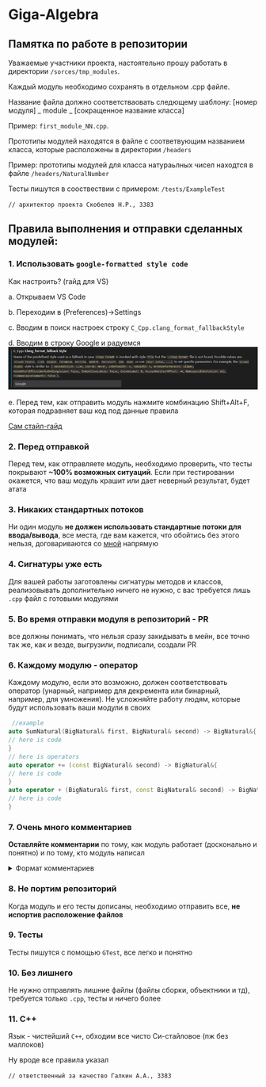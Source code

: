# Giga-Algebra

## Памятка по работе в репозитории

Уважаемые участники проекта, настоятельно прошу работать в директории `/sorces/tmp_modules`.

Каждый модуль необходимо сохранять в отдельном .cpp файле.

Название файла должно соответстваовать следющему шаблону: [номер модуля] \_ module \_ [сокращенное название класса]

Пример: `first_module_NN.cpp`.

Прототипы модулей находятся в файле с соответвующим названием класса, которые расположены в директории `/headers` 

Пример: прототипы модулей для класса натураьлных чисел находтся в файле `/headers/NaturalNumber`

Тесты пишутся в сооствествии с примером: `/tests/ExampleTest`

`// архитектор проекта Скобелев Н.Р., 3383`

## Правила выполнения и отправки сделанных модулей:
### 1. Использовать `google-formatted style code`
Как настроить? (гайд для VS)

a. Открываем VS Code 

b. Переходим в (Preferences)->Settings

c. Вводим в поиск настроек строку `C_Cpp.clang_format_fallbackStyle`

d. Вводим в строку Google и радуемся
![image](https://github.com/NiksBrn/Giga-Algebra/blob/main/formatting.png)

e. Перед тем, как отправить модуль нажмите комбинацию Shift+Alt+F, которая подравняет ваш код под данные правила</p>
  
[Сам стайл-гайд](https://google.github.io/styleguide/cppguide.html)

### 2. Перед отправкой
Перед тем, как отправляете модуль, необходимо проверить, что тесты покрывают **~100% возможных ситуаций**. Если при тестировании окажется, что ваш модуль крашит или дает неверный результат, будет атата

### 3. Никаких стандартных потоков
Ни один модуль **не должен использовать стандартные потоки для ввода/вывода**, все места, где вам кажется, что обойтись без этого нельзя, договариваются со [мной](https://github.com/t33nsy) напрямую

### 4. Сигнатуры уже есть
Для вашей работы заготовлены сигнатуры методов и классов, реализовывать дополнительно ничего не нужно, с вас требуется лишь `.cpp` файл с готовыми модулями

### 5. Во время отправки модуля в репозиторий - PR
все должны понимать, что нельзя сразу закидывать в мейн, все точно так же, как и везде, выгрузили, подписали, создали PR

### 6. Каждому модулю - оператор
Каждому модулю, если это возможно, должен соответствовать оператор (унарный, например для декремента или бинарный, например, для умножения). Не усложняйте работу людям, которые будут использовать ваши модули в своих
   ```cpp
    //example
   auto SumNatural(BigNatural& first, BigNatural& second) -> BigNatural&{
   // here is code
   }
   // here is operators
   auto operator += (const BigNatural& second) -> BigNatural&{
   // here is code
   }
   auto operator + (BigNatural& first, const BigNatural& second) -> BigNatural&{
   // here is code
   }
   ```
### 7. Очень много комментариев
**Оставляйте комментарии** по тому, как модуль работает (досконально и понятно) и по тому, кто модуль написал
    <details>
      <summary>Формат комментариев</summary>
      <p> a. Комментарии о создателе - //Created by Name Surname, group 3383
      <p> b. Комментарии о работе - на русском?
    </details>

### 8. Не портим репозиторий
Когда модуль и его тесты дописаны, необходимо отправить все, **не испортив расположение файлов**

### 9. Тесты 
Тесты пишутся с помощью `GTest`, все легко и понятно

### 10. Без лишнего
Не нужно отправлять лишние файлы (файлы сборки, объектники и тд), требуется только `.cpp`, тесты и ничего более
### 11. C++
Язык - чистейший `C++`, обходим все чисто Си-стайловое (пж без маллоков)

Ну вроде все правила указал

`// ответственный за качество Галкин А.А., 3383`

